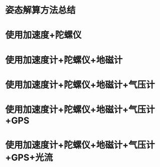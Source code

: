姿态解算方法总结
==============

# 使用加速度+陀螺仪


# 使用加速度计+陀螺仪+地磁计


# 使用加速度计+陀螺仪+地磁计+气压计


# 使用加速度计+陀螺仪+地磁计+气压计+GPS



# 使用加速度计+陀螺仪+地磁计+气压计+GPS+光流


